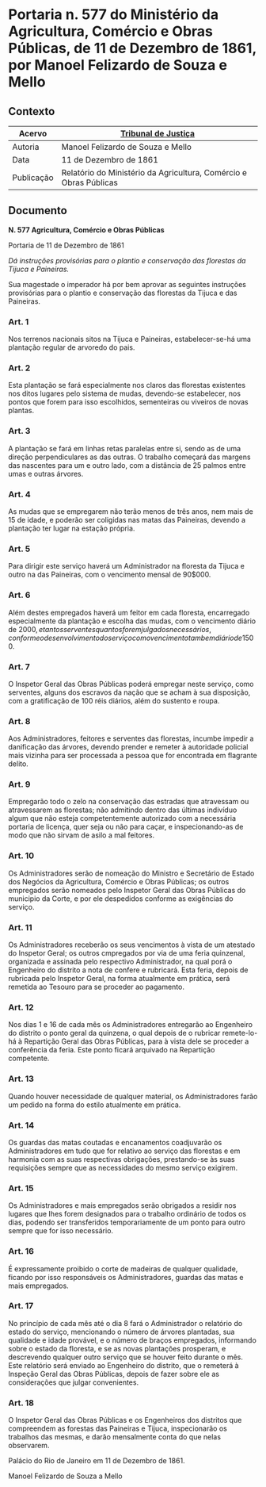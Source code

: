 # Portaria n. 577 do Ministério da Agricultura, Comércio e Obras Públicas, de 11 de Dezembro de 1861, por Manoel Felizardo de Souza e Mello


## Contexto
|Acervo| [Tribunal de Justiça](http://www.tjrj.jus.br/documents/10136/2478089/painel-15.pdf) |
|-|-|
|Autoria|Manoel Felizardo de Souza e Mello|
|Data|11 de Dezembro de 1861|
|Publicação|Relatório do Ministério da Agricultura, Comércio e Obras Públicas|

 ## Documento

__N. 577 Agricultura, Comércio e Obras Públicas__

Portaria de 11 de Dezembro de 1861

_Dá instruções provisórias para o plantio e conservação das florestas da Tijuca e Paineiras._

Sua magestade o imperador há por bem aprovar as seguintes instruções provisórias para o plantio e conservação das florestas da Tijuca e das Paineiras.

### Art. 1
Nos terrenos nacionais sitos na Tijuca e Paineiras, estabelecer-se-há uma plantação regular de arvoredo do pais.

### Art. 2
Esta plantação se fará especialmente nos claros das florestas existentes nos ditos lugares pelo sistema de mudas, devendo-se estabelecer, nos pontos que forem para isso escolhidos, sementeiras ou viveiros de novas plantas.

### Art. 3
A plantação se fará em linhas retas paralelas entre si, sendo as de uma direção perpendiculares as das outras. O trabalho começará das margens das nascentes para um e outro lado, com a distância de 25 palmos entre umas e outras árvores.

### Art. 4
As mudas que se empregarem não terão menos de três anos, nem mais de 15 de idade, e poderão ser coligidas nas matas das Paineiras, devendo a plantação ter lugar na estação própria.

### Art. 5
Para dirigir este serviço haverá um Administrador na floresta da Tijuca e outro na das Paineiras, com o vencimento mensal de 90$000.

### Art. 6
Além destes empregados haverá um feitor em cada floresta, encarregado especialmente da plantação e escolha das mudas, com o vencimento diário de 2$000, e tantos serventes quantos forem julgados necessários, conforme o desenvolvimento do serviço com o vencimento tambem diário de 1$500.

### Art. 7
O Inspetor Geral das Obras Públicas poderá empregar neste serviço, como serventes, alguns dos escravos da nação que se acham à sua disposição, com a gratificação de 100 réis diários, além do sustento e roupa.

### Art. 8
Aos Administradores, feitores e serventes das florestas, incumbe impedir a danificação das árvores, devendo prender e remeter à autoridade policial mais vizinha para ser processada a pessoa que for encontrada em flagrante delito.

### Art. 9
Empregarão todo o zelo na conservação das estradas que atravessam ou atravessarem as florestas; não admitindo dentro das últimas indivíduo algum que não esteja competentemente autorizado com a necessária portaria de licença, quer seja ou não para caçar, e inspecionando-as de modo que não sirvam de asilo a mal feitores.

### Art. 10
Os Administradores serão de nomeação do Ministro e Secretário de Estado dos Negócios da Agricultura, Comércio e Obras Públicas; os outros empregados serão nomeados pelo Inspetor Geral das Obras Públicas do municipio da Corte, e por ele despedidos conforme as exigências do serviço.

### Art. 11
Os Administradores receberão os seus vencimentos à vista de um atestado do Inspetor Geral; os outros cmpregados por via de uma feria quinzenal, organizada e assinada pelo respectivo Administrador, na qual porá o Engenheiro do distrito a nota de confere e rubricará. Esta feria, depois de rubricada pelo Inspetor Geral, na forma atualmente em prática, será remetida ao Tesouro para se proceder ao pagamento.

### Art. 12
Nos dias 1 e 16 de cada mês os Administradores entregarão ao Engenheiro do distrito o ponto geral da quinzena, o qual depois de o rubricar remete-lo-há à Repartição Geral das Obras Públicas, para à vista dele se proceder a conferência da feria. Este ponto ficará arquivado na Repartição competente.

### Art. 13
Quando houver necessidade de qualquer material, os Administradores farão um pedido na forma do estilo atualmente em prática.

### Art. 14
Os guardas das matas coutadas e encanamentos coadjuvarão os Administradores em tudo que for relativo ao serviço das florestas e em harmonia com as suas respectivas obrigações, prestando-se às suas requisições sempre que as necessidades do mesmo serviço exigirem.

### Art. 15
Os Administradores e mais empregados serão obrigados a residir nos lugares que Ihes forem designados para o trabalho ordinário de todos os dias, podendo ser transferidos temporariamente de um ponto para outro sempre que for isso necessário.

### Art. 16
É expressamente proibido o corte de madeiras de qualquer qualidade, ficando por isso responsáveis os Administradores, guardas das matas e mais empregados.

### Art. 17
No princípio de cada mês até o dia 8 fará o Administrador o relatório do estado do serviço, mencionando o número de árvores plantadas, sua qualidade e idade provável, e o número de braços empregados, informando sobre o estado da floresta, e se as novas plantações prosperam, e descrevendo qualquer outro serviço que se houver feito durante o mês. Este relatório será enviado ao Engenheiro do distrito, que o remeterá à Inspeção Geral das Obras Públicas, depois de fazer sobre ele as considerações que julgar convenientes.

### Art. 18
O Inspetor Geral das Obras Públicas e os Engenheiros dos distritos que compreendem as forestas das Paineiras e Tijuca, inspecionarão os trabalhos das mesmas, e darão mensalmente conta do que nelas observarem.

Palácio do Rio de Janeiro em 11 de Dezembro de 1861.

Manoel Felizardo de Souza a Mello
